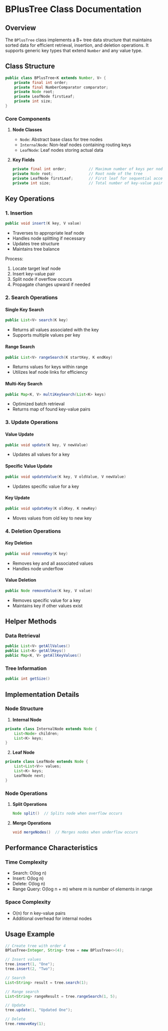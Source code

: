 # BPlusTree Class Documentation

## Overview
The `BPlusTree` class implements a B+ tree data structure that maintains sorted data for efficient retrieval, insertion, and deletion operations. It supports generic key types that extend `Number` and any value type.

## Class Structure

```java
public class BPlusTree<K extends Number, V> {
    private final int order;
    private final NumberComparator comparator;
    private Node root;
    private LeafNode firstLeaf;
    private int size;
}
```

### Core Components

1. **Node Classes**
    - `Node`: Abstract base class for tree nodes
    - `InternalNode`: Non-leaf nodes containing routing keys
    - `LeafNode`: Leaf nodes storing actual data

2. **Key Fields**
   ```java
   private final int order;          // Maximum number of keys per node
   private Node root;                // Root node of the tree
   private LeafNode firstLeaf;       // First leaf for sequential access
   private int size;                 // Total number of key-value pairs
   ```

## Key Operations

### 1. Insertion
```java
public void insert(K key, V value)
```
- Traverses to appropriate leaf node
- Handles node splitting if necessary
- Updates tree structure
- Maintains tree balance

Process:
1. Locate target leaf node
2. Insert key-value pair
3. Split node if overflow occurs
4. Propagate changes upward if needed

### 2. Search Operations

#### Single Key Search
```java
public List<V> search(K key)
```
- Returns all values associated with the key
- Supports multiple values per key

#### Range Search
```java
public List<V> rangeSearch(K startKey, K endKey)
```
- Returns values for keys within range
- Utilizes leaf node links for efficiency

#### Multi-Key Search
```java
public Map<K, V> multiKeySearch(List<K> keys)
```
- Optimized batch retrieval
- Returns map of found key-value pairs

### 3. Update Operations

#### Value Update
```java
public void update(K key, V newValue)
```
- Updates all values for a key

#### Specific Value Update
```java
public void updateValue(K key, V oldValue, V newValue)
```
- Updates specific value for a key

#### Key Update
```java
public void updateKey(K oldKey, K newKey)
```
- Moves values from old key to new key

### 4. Deletion Operations

#### Key Deletion
```java
public void removeKey(K key)
```
- Removes key and all associated values
- Handles node underflow

#### Value Deletion
```java
public Node removeValue(K key, V value)
```
- Removes specific value for a key
- Maintains key if other values exist

## Helper Methods

### Data Retrieval
```java
public List<V> getAllValues()
public List<K> getAllKeys()
public Map<K, V> getAllKeyValues()
```

### Tree Information
```java
public int getSize()
```

## Implementation Details

### Node Structure

1. **Internal Node**
```java
private class InternalNode extends Node {
    List<Node> children;
    List<K> keys;
}
```

2. **Leaf Node**
```java
private class LeafNode extends Node {
    List<List<V>> values;
    List<K> keys;
    LeafNode next;
}
```

### Node Operations

1. **Split Operations**
   ```java
   Node split()  // Splits node when overflow occurs
   ```

2. **Merge Operations**
   ```java
   void mergeNodes()  // Merges nodes when underflow occurs
   ```

## Performance Characteristics

### Time Complexity
- Search: O(log n)
- Insert: O(log n)
- Delete: O(log n)
- Range Query: O(log n + m) where m is number of elements in range

### Space Complexity
- O(n) for n key-value pairs
- Additional overhead for internal nodes

## Usage Example

```java
// Create tree with order 4
BPlusTree<Integer, String> tree = new BPlusTree<>(4);

// Insert values
tree.insert(1, "One");
tree.insert(2, "Two");

// Search
List<String> result = tree.search(1);

// Range search
List<String> rangeResult = tree.rangeSearch(1, 5);

// Update
tree.update(1, "Updated One");

// Delete
tree.removeKey(1);
```